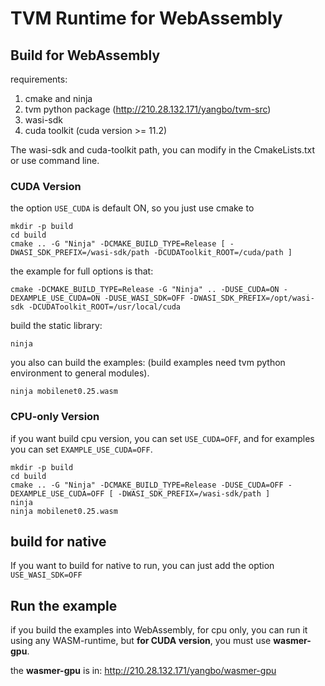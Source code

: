 # TVM Runtime for WebAssembly

## Build for WebAssembly

requirements:

1. cmake and ninja
2. tvm python package (http://210.28.132.171/yangbo/tvm-src)
3. wasi-sdk
4. cuda toolkit (cuda version >= 11.2)

The wasi-sdk and cuda-toolkit path, you can modify in the CmakeLists.txt or use command line.

### CUDA Version

the option ```USE_CUDA``` is default ON, so you just use cmake to

```shell
mkdir -p build
cd build
cmake .. -G "Ninja" -DCMAKE_BUILD_TYPE=Release [ -DWASI_SDK_PREFIX=/wasi-sdk/path -DCUDAToolkit_ROOT=/cuda/path ]
```

the example for full options is that:

```shell
cmake -DCMAKE_BUILD_TYPE=Release -G "Ninja" .. -DUSE_CUDA=ON -DEXAMPLE_USE_CUDA=ON -DUSE_WASI_SDK=OFF -DWASI_SDK_PREFIX=/opt/wasi-sdk -DCUDAToolkit_ROOT=/usr/local/cuda
```

build the static library:

```shell
ninja
```

you also can build the examples: (build examples need tvm python environment to general modules).

```shell
ninja mobilenet0.25.wasm
```

### CPU-only Version

if you want build cpu version, you can set ```USE_CUDA=OFF```, and for examples you can set ```EXAMPLE_USE_CUDA=OFF```.

```shell
mkdir -p build
cd build
cmake .. -G "Ninja" -DCMAKE_BUILD_TYPE=Release -DUSE_CUDA=OFF -DEXAMPLE_USE_CUDA=OFF [ -DWASI_SDK_PREFIX=/wasi-sdk/path ]
ninja
ninja mobilenet0.25.wasm
```

## build for native

If you want to build for native to run, you can just add the option  ```USE_WASI_SDK=OFF```


## Run the example

if you build the examples into WebAssembly, for cpu only, you can run it using any WASM-runtime, but **for CUDA version**, you must use **wasmer-gpu**.

the **wasmer-gpu** is in: http://210.28.132.171/yangbo/wasmer-gpu

